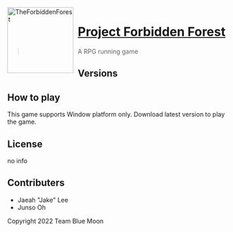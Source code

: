 <img width="150" height="150" align="left" style="float: left; margin: 0 10px 0 0;" alt="TheForbiddenForest" src="https://cdn.discordapp.com/avatars/636484020301201418/c42cd65954060d3fdf4e0a3bab01990c.png?size=1024"> 

# [Project Forbidden Forest](https://github.com/RuthGyeul/Forbidden-Forest-Resources)
> A RPG running game 

## Versions


## How to play
This game supports Window platform only.
Download latest version to play the game.

## License
no info

## Contributers
- Jaeah "Jake" Lee
- Junso Oh

Copyright 2022 Team Blue Moon
